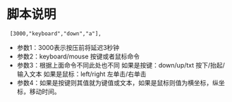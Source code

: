 # 脚本说明

```
 [3000,"keyboard","down","a"],
```
* 参数1：3000表示按压前将延迟3秒钟
* 参数2：keyboard/mouse 按键或者鼠标命令
* 参数3：根据上面命令不同此处也不同
    如果是按键：down/up/txt 按下/抬起/输入文本
    如果是鼠标：left/right 左单击/右单击
* 参数4：如果是按键则其值就为键值或文本，如果是鼠标则值为横坐标，纵坐标，移动时间。
